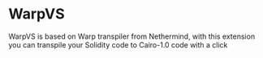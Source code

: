 # WarpVS

WarpVS is based on Warp transpiler from Nethermind, with this extension you can transpile your Solidity code to Cairo-1.0 code with a click

